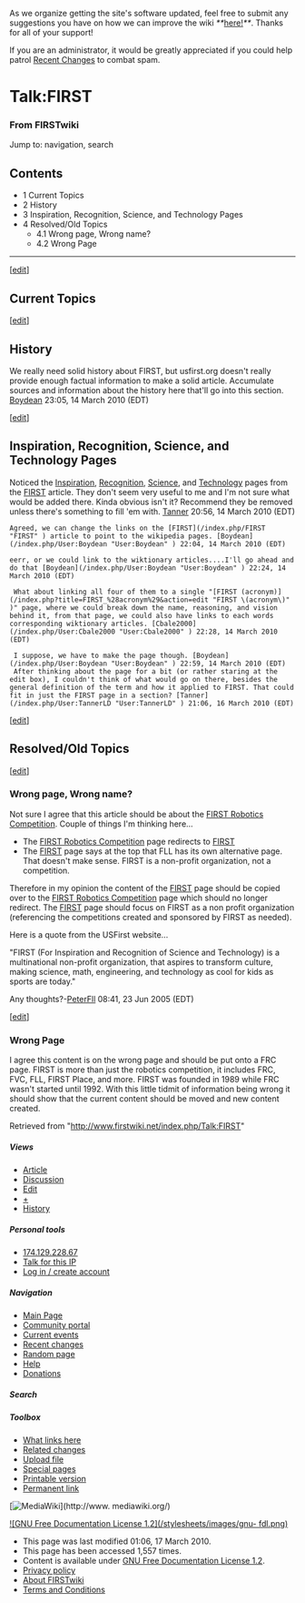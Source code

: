 As we organize getting the site's software updated, feel free to submit any
suggestions you have on how we can improve the wiki
_**_[here!](/index.php/User:Hallry/Suggestions "User:Hallry/Suggestions"
)_**_. Thanks for all of your support!

If you are an administrator, it would be greatly appreciated if you could help
patrol [Recent Changes](/index.php/Special:Recentchanges
"Special:Recentchanges" ) to combat spam.

# Talk:FIRST

### From FIRSTwiki

Jump to: navigation, search

## Contents

  * 1 Current Topics
  * 2 History
  * 3 Inspiration, Recognition, Science, and Technology Pages
  * 4 Resolved/Old Topics
    * 4.1 Wrong page, Wrong name?
    * 4.2 Wrong Page  
---  
  
[[edit](/index.php?title=Talk:FIRST&action=edit&section=1 "Edit section:
Current Topics" )]

## Current Topics

[[edit](/index.php?title=Talk:FIRST&action=edit&section=2 "Edit section:
History" )]

## History

We really need solid history about FIRST, but usfirst.org doesn't really
provide enough factual information to make a solid article. Accumulate sources
and information about the history here that'll go into this section.
[Boydean](/index.php/User:Boydean "User:Boydean" ) 23:05, 14 March 2010 (EDT)

[[edit](/index.php?title=Talk:FIRST&action=edit&section=3 "Edit section:
Inspiration, Recognition, Science, and Technology Pages" )]

## Inspiration, Recognition, Science, and Technology Pages

Noticed the [Inspiration](/index.php/Inspiration "Inspiration" ),
[Recognition](/index.php/Recognition "Recognition" ),
[Science](/index.php/Science "Science" ), and
[Technology](/index.php/Technology "Technology" ) pages from the
[FIRST](/index.php/FIRST "FIRST" ) article. They don't seem very useful to me
and I'm not sure what would be added there. Kinda obvious isn't it? Recommend
they be removed unless there's something to fill 'em with.
[Tanner](/index.php/User:TannerLD "User:TannerLD" ) 20:56, 14 March 2010 (EDT)

    Agreed, we can change the links on the [FIRST](/index.php/FIRST "FIRST" ) article to point to the wikipedia pages. [Boydean](/index.php/User:Boydean "User:Boydean" ) 22:04, 14 March 2010 (EDT) 

    eerr, or we could link to the wiktionary articles....I'll go ahead and do that [Boydean](/index.php/User:Boydean "User:Boydean" ) 22:24, 14 March 2010 (EDT) 

     What about linking all four of them to a single "[FIRST (acronym)](/index.php?title=FIRST_%28acronym%29&action=edit "FIRST \(acronym\)" )" page, where we could break down the name, reasoning, and vision behind it, from that page, we could also have links to each words corresponding wiktionary articles. [Cbale2000](/index.php/User:Cbale2000 "User:Cbale2000" ) 22:28, 14 March 2010 (EDT) 

     I suppose, we have to make the page though. [Boydean](/index.php/User:Boydean "User:Boydean" ) 22:59, 14 March 2010 (EDT) 
     After thinking about the page for a bit (or rather staring at the edit box), I couldn't think of what would go on there, besides the general definition of the term and how it applied to FIRST. That could fit in just the FIRST page in a section? [Tanner](/index.php/User:TannerLD "User:TannerLD" ) 21:06, 16 March 2010 (EDT) 

[[edit](/index.php?title=Talk:FIRST&action=edit&section=4 "Edit section:
Resolved/Old Topics" )]

## Resolved/Old Topics

[[edit](/index.php?title=Talk:FIRST&action=edit&section=5 "Edit section: Wrong
page, Wrong name?" )]

### Wrong page, Wrong name?

Not sure I agree that this article should be about the [FIRST Robotics
Competition](/index.php/FIRST_Robotics_Competition "FIRST Robotics
Competition" ). Couple of things I'm thinking here...

  * The [FIRST Robotics Competition](/index.php/FIRST_Robotics_Competition "FIRST Robotics Competition" ) page redirects to [FIRST](/index.php/FIRST "FIRST" )
  * The [FIRST](/index.php/FIRST "FIRST" ) page says at the top that FLL has its own alternative page. That doesn't make sense. FIRST is a non-profit organization, not a competition. 

Therefore in my opinion the content of the [FIRST](/index.php/FIRST "FIRST" )
page should be copied over to the [FIRST Robotics
Competition](/index.php/FIRST_Robotics_Competition "FIRST Robotics
Competition" ) page which should no longer redirect. The
[FIRST](/index.php/FIRST "FIRST" ) page should focus on FIRST as a non profit
organization (referencing the competitions created and sponsored by FIRST as
needed).

Here is a quote from the USFirst website...

"FIRST (For Inspiration and Recognition of Science and Technology) is a
multinational non-profit organization, that aspires to transform culture,
making science, math, engineering, and technology as cool for kids as sports
are today."

Any thoughts?-[PeterFll](/index.php/User:PeterFll "User:PeterFll" ) 08:41, 23
Jun 2005 (EDT)

[[edit](/index.php?title=Talk:FIRST&action=edit&section=6 "Edit section: Wrong
Page" )]

###  Wrong Page

I agree this content is on the wrong page and should be put onto a FRC page.
FIRST is more than just the robotics competition, it includes FRC, FVC, FLL,
FIRST Place, and more. FIRST was founded in 1989 while FRC wasn't started
until 1992. With this little tidmit of information being wrong it should show
that the current content should be moved and new content created.

Retrieved from "<http://www.firstwiki.net/index.php/Talk:FIRST>"

##### Views

  * [Article](/index.php/FIRST)
  * [Discussion](/index.php/Talk:FIRST)
  * [Edit](/index.php?title=Talk:FIRST&action=edit)
  * [+](/index.php?title=Talk:FIRST&action=edit&section=new)
  * [History](/index.php?title=Talk:FIRST&action=history)

##### Personal tools

  * [174.129.228.67](/index.php/User:174.129.228.67)
  * [Talk for this IP](/index.php/User_talk:174.129.228.67)
  * [Log in / create account](/index.php?title=Special:Userlogin&returnto=Talk:FIRST)

[](/index.php/Main_Page "Main Page" )

##### Navigation

  * [Main Page](/index.php/Main_Page)
  * [Community portal](/index.php/FIRSTwiki:Community_portal)
  * [Current events](/index.php/Current_events)
  * [Recent changes](/index.php/Special:Recentchanges)
  * [Random page](/index.php/Special:Random)
  * [Help](/index.php/FIRSTwiki:Help)
  * [Donations](/index.php/FIRSTwiki:Site_support)

##### Search



##### Toolbox

  * [What links here](/index.php/Special:Whatlinkshere/Talk:FIRST)
  * [Related changes](/index.php/Special:Recentchangeslinked/Talk:FIRST)
  * [Upload file](/index.php/Special:Upload)
  * [Special pages](/index.php/Special:Specialpages)
  * [Printable version](/index.php?title=Talk:FIRST&printable=yes)
  * [Permanent link](/index.php?title=Talk:FIRST&oldid=75730)

[![MediaWiki](/skins/common/images/poweredby_mediawiki_88x31.png)](http://www.
mediawiki.org/)

[![GNU Free Documentation License 1.2](/stylesheets/images/gnu-
fdl.png)](http://www.gnu.org/copyleft/fdl.html)

  * This page was last modified 01:06, 17 March 2010.
  * This page has been accessed 1,557 times.
  * Content is available under [GNU Free Documentation License 1.2](http://www.gnu.org/copyleft/fdl.html "http://www.gnu.org/copyleft/fdl.html" ).
  * [Privacy policy](/index.php/FIRSTwiki:Privacy_policy "FIRSTwiki:Privacy policy" )
  * [About FIRSTwiki](/index.php/FIRSTwiki:About "FIRSTwiki:About" )
  * [Terms and Conditions](/index.php/FIRSTwiki:Terms_and_conditions "FIRSTwiki:Terms and conditions" )

